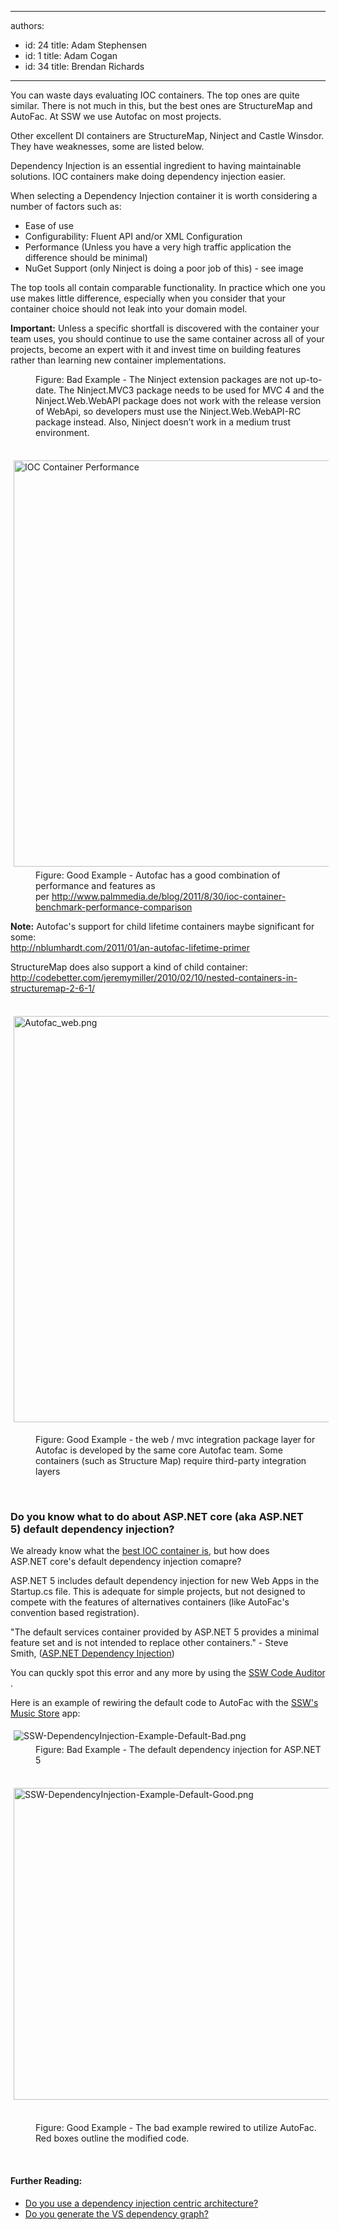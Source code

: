 

---
authors:
  - id: 24
    title: Adam Stephensen
  - id: 1
    title: Adam Cogan
  - id: 34
    title: Brendan Richards
---




<span class='intro'> <p>​​​You can waste days evaluating IOC containers. The top ones are quite similar. There is not much in this, but the best ones are StructureMap and AutoFac. At SSW we use Autofac&#160;on most projects.</p><p>Other excellent DI containers are StructureMap, Ninject and Castle Winsdor. They have weaknesses, some are listed below. </p> </span>

<p>Dependency Injection is an essential ingredient to having maintainable solutions. IOC containers make doing dependency injection easier.</p><p>When selecting a Dependency Injection container it is worth considering a number of factors such as&#58;</p><ul><li>Ease of use</li><li>Configurability&#58; Fluent API and/or XML Configuration</li><li>Performance (Unless you have a very high traffic application the difference should be minimal)</li><li>NuGet Support (only Ninject is doing a poor job of this) - see image</li></ul><p>The top tools all contain comparable functionality. In practice which one you use makes little difference, especially when you consider that your container choice should not leak into your domain model. </p><p> 
   <strong>Important&#58;</strong> Unless a specific shortfall is discovered with the container your team uses, you should continue to use the same container across all of your projects, become an expert with it and invest time on building features rather than learning new container implementations. </p><dl class="badImage"><dt> 
      <img src="/PublishingImages/ninject.jpg" alt="" /> 
   </dt><dd>Figure&#58; Bad Example - The Ninject extension packages are not up-to-date. The Ninject.MVC3 package needs to be used for MVC 4 and the Ninject.Web.WebAPI package does not work with the release version of WebApi, so developers must use the Ninject.Web.WebAPI-RC package instead. Also, Ninject doesn’t work in a medium trust environment.</dd></dl><dl class="goodImage"><dt> 
      ​​<img src="http&#58;//www.palmmedia.de/content/blogimages/67b056a5-9da8-40b4-9ae6-0c838cdac180.png" alt="IOC Container Performance" style="margin&#58;5px;width&#58;650px;" /> 
   </dt><dd>Figure&#58; Good Example - Autofac has a good combination of performance and features as per&#160;<a href="http&#58;//www.palmmedia.de/blog/2011/8/30/ioc-container-benchmark-performance-comparison">http&#58;//www.palmmedia.de/blog/2011/8/30/ioc-container-benchmark-performance-comparison​​​</a></dd></dl><p> 
   <strong>Note&#58;</strong> Autofac's support for child lifetime containers maybe significant for some&#58;​<br><a href="http&#58;//nblumhardt.com/2011/01/an-autofac-lifetime-primer/" target="_blank">​http&#58;//nblumhardt.com/2011/01/an-autofac-lifetime-primer</a></p><p>StructureMap does also support a kind of child container&#58;<br><a href="http&#58;//codebetter.com/jeremymiller/2010/02/10/nested-containers-in-structuremap-2-6-1/" target="_blank">http&#58;//codebetter.com/jeremymiller/2010/02/10/nested-containers-in-structuremap-2-6-1/</a> </p><p>​<img src="/PublishingImages/Autofac_web.png" alt="Autofac_web.png" style="margin&#58;5px;width&#58;650px;" /><br></p><dd class="ssw15-rteElement-FigureGood">Figure&#58; Good Example - the web / mvc&#160;integration package&#160;layer for Autofac is developed by the same core Autofac team.&#160;Some containers (such as Structure Map) require third-party integration layers​​&#160;​<br></dd><p><br></p><h3 class="ssw15-rteElement-H3">Do you know what to do about&#160;ASP.NET core&#160;(aka ASP.NET 5)&#160;default dependency injection?</h3><p>​We already know what the <a href="/_layouts/15/FIXUPREDIRECT.ASPX?WebId=3dfc0e07-e23a-4cbb-aac2-e778b71166a2&amp;TermSetId=07da3ddf-0924-4cd2-a6d4-a4809ae20160&amp;TermId=0aa194e1-2de9-4ed1-b430-444109d65a50">best IOC container is</a>, but how does ASP.NET&#160;core's default dependency injection comapre?</p><p>ASP.NET 5 includes default dependency injection for&#160;new Web Apps in the Startup.cs file. This is adequate for simple projects, but not designed to compete with the features&#160;of alternatives containers (like AutoFac's convention based registration).</p><p class="ssw15-rteElement-P">&quot;The default services container provided by ASP.NET 5 provides a <span class="ssw15-rteStyle-Highlight">minimal feature set and is not intended to replace other containers</span>.​​&quot; - Steve Smith,&#160;(<a href="http&#58;//docs.asp.net/en/latest/fundamentals/dependency-injection.html">ASP.NET Dependency Injection</a>)<br></p><p class="ssw15-rteElement-P">You can quckly spot this error and any more by using the <a href="https&#58;//www.ssw.com.au/ssw/CodeAuditor/">SSW Code Auditor​</a>.</p><p>Here is an example of rewiring the default code to AutoFac with the&#160;<a href="https&#58;//github.com/SSWConsulting/enterprise-musicstore-ui-angular2">SSW's Music Store​</a>&#160;app&#58;</p><dl class="ssw15-rteElement-ImageArea"><img src="/SiteAssets/do-you-know-the-best-dependency-injection-container-(aka-do-not-waste-days-evaluating-ioc-containers)/SSW-DependencyInjection-Example-Default-Bad.png" alt="SSW-DependencyInjection-Example-Default-Bad.png" style="margin&#58;5px;" /><span style="background-color&#58;initial;">&#160;​​</span><span style="background-color&#58;initial;">​​</span><dd class="ssw15-rteElement-FigureBad">Figure&#58; Bad Example -&#160;​​The default dependency injection for ASP.NET 5​<br></dd></dl><dl class="ssw15-rteElement-ImageArea">​​<img src="/SiteAssets/do-you-know-the-best-dependency-injection-container-(aka-do-not-waste-days-evaluating-ioc-containers)/SSW-DependencyInjection-Example-Default-Good.png" alt="SSW-DependencyInjection-Example-Default-Good.png" style="margin&#58;5px;width&#58;614px;height&#58;499px;" />​<br></dl><dd class="ssw15-rteElement-FigureGood">​​Figure&#58; Good Example - The bad&#160;example rewired to utilize​ AutoFac. Red boxes outline the modified code.<br></dd><p><br></p><h4>Further Reading&#58;​</h4><ul><li><a href="/_layouts/15/FIXUPREDIRECT.ASPX?WebId=3dfc0e07-e23a-4cbb-aac2-e778b71166a2&amp;TermSetId=07da3ddf-0924-4cd2-a6d4-a4809ae20160&amp;TermId=0a5029a1-dd4f-46d7-9f22-8ab328e7c102">Do you use a dependency injection centric architecture?</a></li><li>
      <a href="/Pages/DoYouGenerateTheVSDependencyGraph.aspx">​Do you generate the VS dependency graph?</a>​&#160;​</li></ul>


